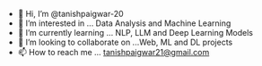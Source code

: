 - 👋 Hi, I’m @tanishpaigwar-20
- 👀 I’m interested in ... Data Analysis and Machine Learning
- 🌱 I’m currently learning ... NLP, LLM and Deep Learning Models
- 💞️ I’m looking to collaborate on ...Web, ML and DL projects
- 📫 How to reach me ... tanishpaigwar21@gmail.com

<!---
tanishpaigwar-20/tanishpaigwar-20 is a ✨ special ✨ repository because its `README.md` (this file) appears on your GitHub profile.
You can click the Preview link to take a look at your changes.
--->

